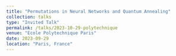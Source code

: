 ```yaml
---
title: "Permutations in Neural Networks and Quantum Annealing"
collection: talks
type: "Invited Talk"
permalink: /talks/2023-10-29-polytechnique
venue: "Ecole Polytechnique Paris"
date: 2023-09-29
location: "Paris, France"
---
```

